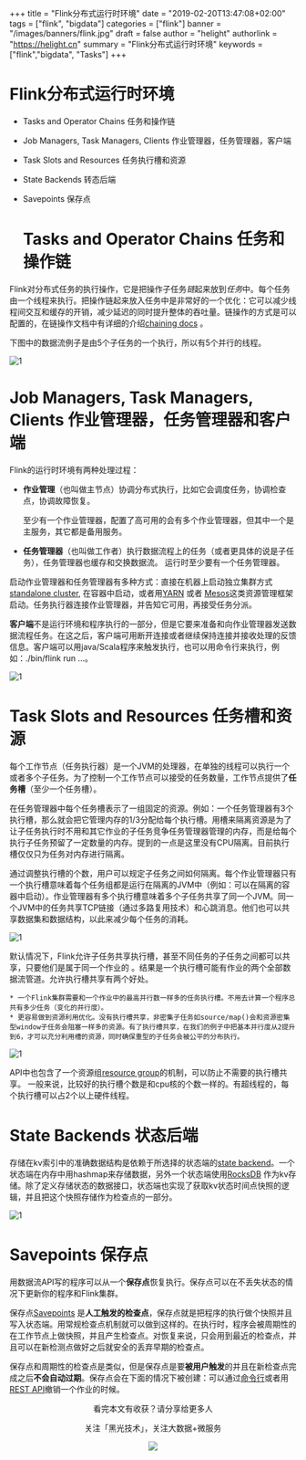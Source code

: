 +++
title = "Flink分布式运行时环境"
date = "2019-02-20T13:47:08+02:00"
tags = ["flink", "bigdata"]
categories = ["flink"]
banner = "/images/banners/flink.jpg"
draft = false
author = "helight"
authorlink = "https://helight.cn"
summary = "Flink分布式运行时环境"
keywords = ["flink","bigdata", "Tasks"]
+++

# Flink分布式运行时环境
* Tasks and Operator Chains 任务和操作链

* Job Managers, Task Managers, Clients 作业管理器，任务管理器，客户端

* Task Slots and Resources 任务执行槽和资源

* State Backends 转态后端

* Savepoints 保存点

  # Tasks and Operator Chains 任务和操作链

Flink对分布式任务的执行操作，它是把操作子任务*链*起来放到*任务*中。每个任务由一个线程来执行。把操作链起来放入任务中是非常好的一个优化：它可以减少线程间交互和缓存的开销，减少延迟的同时提升整体的吞吐量。链操作的方式是可以配置的，在链操作文档中有详细的介绍[chaining docs](https://ci.apache.org/projects/flink/flink-docs-release-1.7/dev/stream/operators/#task-chaining-and-resource-groups) 。

下图中的数据流例子是由5个子任务的一个执行，所以有5个并行的线程。

![1](20190220/1.png)

# Job Managers, Task Managers, Clients 作业管理器，任务管理器和客户端
Flink的运行时环境有两种处理过程：

* **作业管理**（也叫做主节点）协调分布式执行，比如它会调度任务，协调检查点，协调故障恢复。

    至少有一个作业管理器，配置了高可用的会有多个作业管理器，但其中一个是主服务，其它都是备用服务。
* **任务管理器**（也叫做工作者）执行数据流程上的任务（或者更具体的说是子任务），任务管理器也缓存和交换数据流。
    运行时至少要有一个任务管理器。

启动作业管理器和任务管理器有多种方式：直接在机器上启动独立集群方式[standalone cluster](https://ci.apache.org/projects/flink/flink-docs-release-1.7/ops/deployment/cluster_setup.html), 在容器中启动，或者用[YARN](https://ci.apache.org/projects/flink/flink-docs-release-1.7/ops/deployment/yarn_setup.html) 或者 [Mesos](https://ci.apache.org/projects/flink/flink-docs-release-1.7/ops/deployment/mesos.html)这类资源管理框架启动。任务执行器连接作业管理器，并告知它可用，再接受任务分派。

**客户端**不是运行环境和程序执行的一部分，但是它要来准备和向作业管理器发送数据流程任务。在这之后，客户端可用断开连接或者继续保持连接并接收处理的反馈信息。客户端可以用java/Scala程序来触发执行，也可以用命令行来执行，例如：./bin/flink run …。

![1](20190220/2.png)

# Task Slots and Resources 任务槽和资源
每个工作节点（任务执行器）是一个JVM的处理器，在单独的线程可以执行一个或者多个子任务。为了控制一个工作节点可以接受的任务数量，工作节点提供了**任务槽**（至少一个任务槽）。

在任务管理器中每个任务槽表示了一组固定的资源。例如：一个任务管理器有3个执行槽，那么就会把它管理内存的1/3分配给每个执行槽。用槽来隔离资源是为了让子任务执行时不用和其它作业的子任务竞争任务管理器管理的内存，而是给每个执行子任务预留了一定数量的内存。提到的一点是这里没有CPU隔离。目前执行槽仅仅只为任务对内存进行隔离。

通过调整执行槽的个数，用户可以规定子任务之间如何隔离。每个作业管理器只有一个执行槽意味着每个任务组都是运行在隔离的JVM中（例如：可以在隔离的容器中启动）。作业管理器有多个执行槽意味着多个子任务共享了同一个JVM。同一个JVM中的任务共享TCP链接（通过多路复用技术）和心跳消息。他们也可以共享数据集和数据结构，以此来减少每个任务的消耗。

![1](20190220/3.png)

默认情况下，Flink允许子任务共享执行槽，甚至不同任务的子任务之间都可以共享，只要他们是属于同一个作业的 。结果是一个执行槽可能有作业的两个全部数据流管道。允许执行槽共享有两个好处。

	* 一个Flink集群需要和一个作业中的最高并行数一样多的任务执行槽。不用去计算一个程序总共有多少任务（变化的并行度）。
	* 更容易做到资源利用优化。没有执行槽共享，非密集子任务如source/map()会和资源密集型window子任务会阻塞一样多的资源。有了执行槽共享，在我们的例子中把基本并行度从2提升到6，才可以充分利用槽的资源，同时确保重型的子任务会被公平的分布执行。

![1](20190220/4.png)

API中也包含了一个资源组[resource group](https://ci.apache.org/projects/flink/flink-docs-release-1.7/dev/stream/operators/#task-chaining-and-resource-groups)的机制，可以防止不需要的执行槽共享。
一般来说，比较好的执行槽个数是和cpu核的个数一样的。有超线程的，每个执行槽可以占2个以上硬件线程。

# State Backends 状态后端
存储在kv索引中的准确数据结构是依赖于所选择的状态端的[state backend](https://ci.apache.org/projects/flink/flink-docs-release-1.7/ops/state/state_backends.html)。一个状态端在内存中用hashmap来存储数据，另外一个状态端使用[RocksDB](https://ci.apache.org/projects/flink/flink-docs-release-1.7/monitoring/rest_api.html#cancel-job-with-savepoint) 作为kv存储。除了定义存储状态的数据接口，状态端也实现了获取kv状态时间点快照的逻辑，并且把这个快照存储作为检查点的一部分。

![1](20190220/5.png)

# Savepoints 保存点
用数据流API写的程序可以从一个**保存点**恢复执行。保存点可以在不丢失状态的情况下更新你的程序和Flink集群。

保存点[Savepoints](https://ci.apache.org/projects/flink/flink-docs-release-1.7/ops/state/savepoints.html) 是**人工触发的检查点**，保存点就是把程序的执行做个快照并且写入状态端。用常规检查点机制就可以做到这样的。在执行时，程序会被周期性的在工作节点上做快照，并且产生检查点。对恢复来说，只会用到最近的检查点，并且可以在新检测点做好之后就安全的丢弃早期的检查点。

保存点和周期性的检查点是类似，但是保存点是要**被用户触发**的并且在新检查点完成之后**不会自动过期**。保存点会在下面的情况下被创建：可以通过[命令行](https://ci.apache.org/projects/flink/flink-docs-release-1.7/ops/cli.html#savepoints)或者用 [REST API](https://ci.apache.org/projects/flink/flink-docs-release-1.7/monitoring/rest_api.html#cancel-job-with-savepoint)撤销一个作业的时候。

<center>
看完本文有收获？请分享给更多人

关注「黑光技术」，关注大数据+微服务

![](/images/qrcode_helight_tech.jpg)
</center>